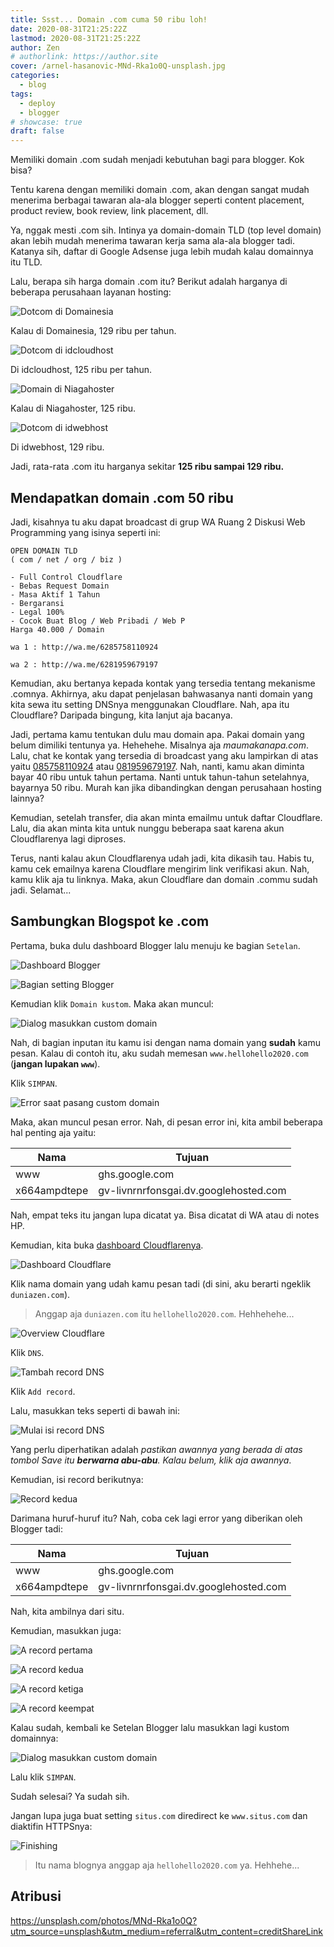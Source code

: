 ```yaml
---
title: Ssst... Domain .com cuma 50 ribu loh!
date: 2020-08-31T21:25:22Z
lastmod: 2020-08-31T21:25:22Z
author: Zen
# authorlink: https://author.site
cover: /arnel-hasanovic-MNd-Rka1o0Q-unsplash.jpg
categories:
  - blog
tags:
  - deploy
  - blogger
# showcase: true
draft: false
---
```


Memiliki domain .com sudah menjadi kebutuhan bagi para blogger. Kok bisa?

<!--more-->

Tentu karena dengan memiliki domain .com, akan dengan sangat mudah menerima berbagai tawaran ala-ala blogger seperti content placement, product review, book review, link placement, dll.

Ya, nggak mesti .com sih. Intinya ya domain-domain TLD (top level domain) akan lebih mudah menerima tawaran kerja sama ala-ala blogger tadi. Katanya sih, daftar di Google Adsense juga lebih mudah kalau domainnya itu TLD.

Lalu, berapa sih harga domain .com itu? Berikut adalah harganya di beberapa perusahaan layanan hosting:

![Dotcom di Domainesia](/IMG_20200901_103803.jpg)

Kalau di Domainesia, 129 ribu per tahun.

![Dotcom di idcloudhost](/IMG_20200901_104433.jpg)

Di idcloudhost, 125 ribu per tahun.

![Domain di Niagahoster](/IMG_20200901_105101.jpg)

Kalau di Niagahoster, 125 ribu.

![Dotcom di idwebhost](/IMG_20200901_105410.jpg)

Di idwebhost, 129 ribu.

Jadi, rata-rata .com itu harganya sekitar **125 ribu sampai 129 ribu.**

## Mendapatkan domain .com 50 ribu

Jadi, kisahnya tu aku dapat broadcast di grup WA Ruang 2 Diskusi Web Programming yang isinya seperti ini:

```
OPEN DOMAIN TLD
( com / net / org / biz )

- Full Control Cloudflare
- Bebas Request Domain
- Masa Aktif 1 Tahun
- Bergaransi
- Legal 100%
- Cocok Buat Blog / Web Pribadi / Web P
Harga 40.000 / Domain

wa 1 : http://wa.me/6285758110924

wa 2 : http://wa.me/6281959679197
```

Kemudian, aku bertanya kepada kontak yang tersedia tentang mekanisme .comnya. Akhirnya, aku dapat penjelasan bahwasanya nanti domain yang kita sewa itu setting DNSnya menggunakan Cloudflare. Nah, apa itu Cloudflare? Daripada bingung, kita lanjut aja bacanya.

Jadi, pertama kamu tentukan dulu mau domain apa. Pakai domain yang belum dimiliki tentunya ya. Hehehehe. Misalnya aja _maumakanapa.com_. Lalu, chat ke kontak yang tersedia di broadcast yang aku lampirkan di atas yaitu [085758110924](https://wa.me/6285758110924) atau [081959679197](https://wa.me/6281959679197). Nah, nanti, kamu akan diminta bayar 40 ribu untuk tahun pertama. Nanti untuk tahun-tahun setelahnya, bayarnya 50 ribu. Murah kan jika dibandingkan dengan perusahaan hosting lainnya?

Kemudian, setelah transfer, dia akan minta emailmu untuk daftar Cloudflare. Lalu, dia akan minta kita untuk nunggu beberapa saat karena akun Cloudflarenya lagi diproses.

Terus, nanti kalau akun Cloudflarenya udah jadi, kita dikasih tau. Habis tu, kamu cek emailnya karena Cloudflare mengirim link verifikasi akun. Nah, kamu klik aja tu linknya. Maka, akun Cloudflare dan domain .commu sudah jadi. Selamat...

## Sambungkan Blogspot ke .com

Pertama, buka dulu dashboard Blogger lalu menuju ke bagian `Setelan`.

![Dashboard Blogger](/IMG_20200901_172437.jpg)

![Bagian setting Blogger](/IMG_20200901_172501.jpg)

Kemudian klik `Domain kustom`. Maka akan muncul:

![Dialog masukkan custom domain](/IMG_20200901_215402.jpg)

Nah, di bagian inputan itu kamu isi dengan nama domain yang **sudah** kamu pesan. Kalau di contoh itu, aku sudah memesan `www.hellohello2020.com` (**jangan lupakan `www`**).

Klik `SIMPAN`.

![Error saat pasang custom domain](/IMG_20200901_215834.jpg)

Maka, akan muncul pesan error. Nah, di pesan error ini, kita ambil beberapa hal penting aja yaitu:

| Nama | Tujuan |
|---|---|
| www | ghs.google.com |
| x664ampdtepe | gv-livnrnrfonsgai.dv.googlehosted.com |

Nah, empat teks itu jangan lupa dicatat ya. Bisa dicatat di WA atau di notes HP.

Kemudian, kita buka [dashboard Cloudflarenya](https://dash.cloudflare.com).

![Dashboard Cloudflare](/IMG_20200901_220612.jpg)

Klik nama domain yang udah kamu pesan tadi (di sini, aku berarti ngeklik `duniazen.com`).

> Anggap aja `duniazen.com` itu `hellohello2020.com`. Hehhehehe...

![Overview Cloudflare](/IMG_20200901_220929.jpg)

Klik `DNS`.

![Tambah record DNS](/IMG_20200901_222009.jpg)

Klik `Add record`.

Lalu, masukkan teks seperti di bawah ini:

![Mulai isi record DNS](/IMG_20200901_222214.jpg)

Yang perlu diperhatikan adalah _pastikan awannya yang berada di atas tombol Save itu **berwarna abu-abu**. Kalau belum, klik aja awannya_.

Kemudian, isi record berikutnya:

![Record kedua](/IMG_20200901_222545.jpg)

Darimana huruf-huruf itu? Nah, coba cek lagi error yang diberikan oleh Blogger tadi:

| Nama | Tujuan |
|---|---|
| www | ghs.google.com |
| x664ampdtepe | gv-livnrnrfonsgai.dv.googlehosted.com |

Nah, kita ambilnya dari situ.

Kemudian, masukkan juga:

![A record pertama](/IMG_20200901_223028.jpg)

![A record kedua](/IMG_20200901_223050.jpg)

![A record ketiga](/IMG_20200901_223105.jpg)

![A record keempat](/IMG_20200901_223115.jpg)

Kalau sudah, kembali ke Setelan Blogger lalu masukkan lagi kustom domainnya:

![Dialog masukkan custom domain](/IMG_20200901_215402.jpg)

Lalu klik `SIMPAN`.

Sudah selesai? Ya sudah sih.

Jangan lupa juga buat setting `situs.com` diredirect ke `www.situs.com` dan diaktifin HTTPSnya:

![Finishing](/IMG_20200901_224313.jpg)

> Itu nama blognya anggap aja `hellohello2020.com` ya. Hehhehe...

## Atribusi

<https://unsplash.com/photos/MNd-Rka1o0Q?utm_source=unsplash&utm_medium=referral&utm_content=creditShareLink>